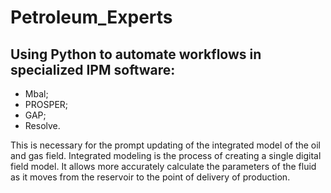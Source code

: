 # Petroleum_Experts
## Using Python to automate workflows in specialized IPM software: 
- Mbal;
- PROSPER;
- GAP;
- Resolve.

This is necessary for the prompt updating of the integrated model of the oil and gas field.
Integrated modeling is the process of creating a single digital field model. 
It allows more accurately calculate the parameters of the fluid as it moves from the reservoir to the point of delivery of production.
